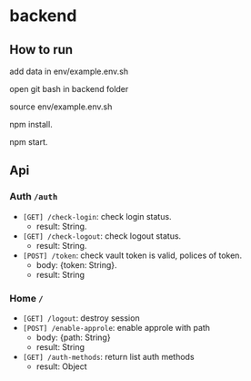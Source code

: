 # backend

## How to run

add data in env/example.env.sh

open git bash in backend folder

source env/example.env.sh

npm install.

npm start.


## Api

### Auth `/auth`

-   `[GET] /check-login`: check login status.
    -   result: String.
-   `[GET] /check-logout`: check logout status.
    -   result: String.
-   `[POST] /token`: check vault token is valid, polices of token.
    -   body: {token: String}.
    -   result: String

### Home `/`

-   `[GET] /logout`: destroy session
-   `[POST] /enable-approle`: enable approle with path
    -   body: {path: String}
    -   result: String
-   `[GET] /auth-methods`: return list auth methods
    -   result: Object


